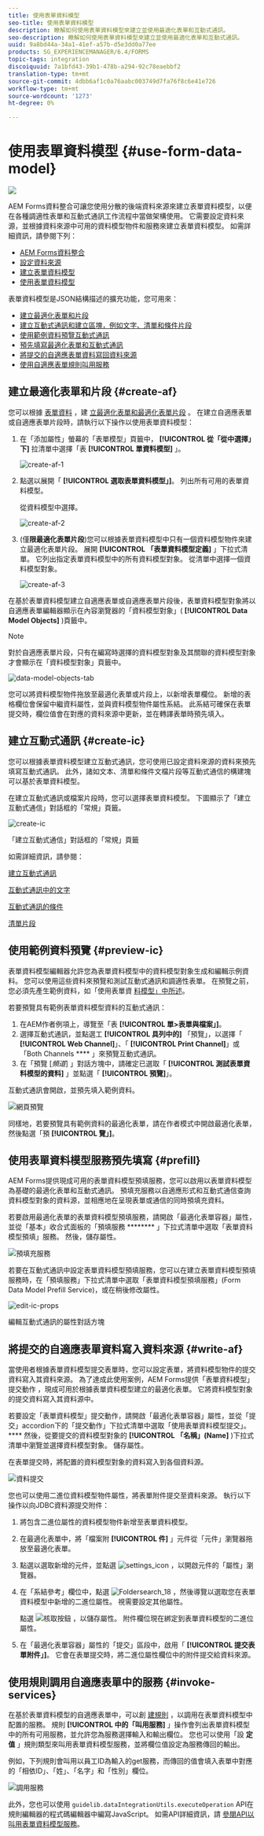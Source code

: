 ```yaml
---
title: 使用表單資料模型
seo-title: 使用表單資料模型
description: 瞭解如何使用表單資料模型來建立並使用最適化表單和互動式通訊。
seo-description: 瞭解如何使用表單資料模型來建立並使用最適化表單和互動式通訊。
uuid: 9a8bd44a-34a1-41ef-a57b-d5e3dd0a77ee
products: SG_EXPERIENCEMANAGER/6.4/FORMS
topic-tags: integration
discoiquuid: 7a1bfd43-39b1-478b-a294-92c78eaebbf2
translation-type: tm+mt
source-git-commit: 4dbb6af1c0a76aabc003749d7fa76f8c6e41e726
workflow-type: tm+mt
source-wordcount: '1273'
ht-degree: 0%

---
```



# 使用表單資料模型 {#use-form-data-model}

![](do-not-localize/data-integeration.png)

AEM Forms資料整合可讓您使用分散的後端資料來源來建立表單資料模型，以便在各種調適性表單和互動式通訊工作流程中當做架構使用。 它需要設定資料來源，並根據資料來源中可用的資料模型物件和服務來建立表單資料模型。 如需詳細資訊，請參閱下列：

* [AEM Forms資料整合](/help/forms/using/data-integration.md)
* [設定資料來源](/help/forms/using/configure-data-sources.md)
* [建立表單資料模型](/help/forms/using/create-form-data-models.md)
* [使用表單資料模型](/help/forms/using/work-with-form-data-model.md)

表單資料模型是JSON結構描述的擴充功能，您可用來：

* [建立最適化表單和片段](#create-af)
* [建立互動式通訊和建立區塊，例如文字、清單和條件片段](#create-ic)
* [使用範例資料預覽互動式通訊](#preview-ic)
* [預先填寫最適化表單和互動式通訊](#prefill)
* [將提交的自適應表單資料寫回資料來源](#write-af)
* [使用自適應表單規則叫用服務](#invoke-services)

## 建立最適化表單和片段 {#create-af}

您可以根據 [表單資料](/help/forms/using/creating-adaptive-form.md) ，建 [立最適化表單和最適化表單片段](/help/forms/using/adaptive-form-fragments.md) 。 在建立自適應表單或自適應表單片段時，請執行以下操作以使用表單資料模型：

1. 在「添加屬性」螢幕的「表單模型」頁籤中， **[!UICONTROL 從「從中選擇」下]** 拉清單中選擇「表 **[!UICONTROL 單資料模型]** 」。

   ![create-af-1](assets/create-af-1.png)

1. 點選以展開「 **[!UICONTROL 選取表單資料模型」]**。 列出所有可用的表單資料模型。

   從資料模型中選擇。

   ![create-af-2](assets/create-af-2.png)

1. (僅&#x200B;**限最適化表單片段**)您可以根據表單資料模型中只有一個資料模型物件來建立最適化表單片段。 展開 **[!UICONTROL 「表單資料模型定義]** 」下拉式清單。 它列出指定表單資料模型中的所有資料模型對象。 從清單中選擇一個資料模型對象。

   ![create-af-3](assets/create-af-3.png)

在基於表單資料模型建立自適應表單或自適應表單片段後，表單資料模型對象將以自適應表單編輯器顯示在內容瀏覽器的「資料模型對象」( **[!UICONTROL Data Model Objects]** )頁籤中。

>[!NOTE]
>
>對於自適應表單片段，只有在編寫時選擇的資料模型對象及其關聯的資料模型對象才會顯示在「資料模型對象」頁籤中。

![data-model-objects-tab](assets/data-model-objects-tab.png)

您可以將資料模型物件拖放至最適化表單或片段上，以新增表單欄位。 新增的表格欄位會保留中繼資料屬性，並與資料模型物件屬性系結。 此系結可確保在表單提交時，欄位值會在對應的資料來源中更新，並在轉譯表單時預先填入。

## 建立互動式通訊 {#create-ic}

您可以根據表單資料模型建立互動式通訊，您可使用已設定資料來源的資料來預先填寫互動式通訊。 此外，諸如文本、清單和條件文檔片段等互動式通信的構建塊可以基於表單資料模型。

在建立互動式通訊或檔案片段時，您可以選擇表單資料模型。 下圖顯示了「建立互動式通信」對話框的「常規」頁籤。

![create-ic](assets/create-ic.png)

「建立互動式通信」對話框的「常規」頁籤

如需詳細資訊，請參閱：

[建立互動式通訊](/help/forms/using/create-interactive-communication.md)

[互動式通訊中的文字](/help/forms/using/texts-interactive-communications.md)

[互動式通訊的條件](/help/forms/using/conditions-interactive-communications.md)

[清單片段](/help/forms/using/lists.md)

## 使用範例資料預覽 {#preview-ic}

表單資料模型編輯器允許您為表單資料模型中的資料模型對象生成和編輯示例資料。 您可以使用這些資料來預覽和測試互動式通訊和調適性表單。 在預覽之前，您必須先產生範例資料，如「使用表單資 [料模型」中所述](/help/forms/using/work-with-form-data-model.md#sample)。

若要預覽具有範例表單資料模型資料的互動式通訊：

1. 在AEM作者例項上，導覽至「表 **[!UICONTROL 單>表單與檔案」]**。
1. 選擇互動式通訊，並點選工 **[!UICONTROL 具列中的]** 「預覽」，以選擇「 **[!UICONTROL Web Channel]**」、「 **[!UICONTROL Print Channel]**」或「Both Channels **** 」來預覽互動式通訊。
1. 在「預覽 [*頻道*] 」對話方塊中，請確定已選取「 **[!UICONTROL 測試表單資料模型的資料]** 」並點選「 **[!UICONTROL 預覽]**」。

互動式通訊會開啟，並預先填入範例資料。

![網頁預覽](assets/web-preview.png)

同樣地，若要預覽具有範例資料的最適化表單，請在作者模式中開啟最適化表單，然後點選「預 **[!UICONTROL 覽」]**。

## 使用表單資料模型服務預先填寫 {#prefill}

AEM Forms提供現成可用的表單資料模型預填服務，您可以啟用以表單資料模型為基礎的最適化表單和互動式通訊。 預填充服務以自適應形式和互動式通信查詢資料模型對象的資料源，並相應地在呈現表單或通信的同時預填充資料。

若要啟用最適化表單的表單資料模型預填服務，請開啟「最適化表單容器」屬性，並從「基本」收合式面板的「預填服務 ******** 」下拉式清單中選取「表單資料模型預填」服務。 然後，儲存屬性。

![預填充服務](assets/prefill-service.png)

若要在互動式通訊中設定表單資料模型預填服務，您可以在建立表單資料模型預填服務時，在「預填服務」下拉式清單中選取「表單資料模型預填服務」(Form Data Model Prefill Service)，或在稍後修改屬性。

![edit-ic-props](assets/edit-ic-props.png)

編輯互動式通訊的屬性對話方塊

## 將提交的自適應表單資料寫入資料來源 {#write-af}

當使用者根據表單資料模型提交表單時，您可以設定表單，將資料模型物件的提交資料寫入其資料來源。 為了達成此使用案例，AEM Forms提供「表單資料模型」提交動作 [](/help/forms/using/configuring-submit-actions.md)，現成可用於根據表單資料模型建立的最適化表單。 它將資料模型對象的提交資料寫入其資料源中。

若要設定「表單資料模型」提交動作，請開啟「最適化表單容器」屬性，並從「提交」accordion下的「提交動作」下拉式清單中選取「使用表單資料模型提交」。 **** 然後，從要提交的資料模型對象的 **[!UICONTROL 「名稱」(Name]** )下拉式清單中瀏覽並選擇資料模型對象。 儲存屬性。

在表單提交時，將配置的資料模型對象的資料寫入到各個資料源。

![資料提交](assets/data-submission.png)

您也可以使用二進位資料模型物件屬性，將表單附件提交至資料來源。 執行以下操作以向JDBC資料源提交附件：

1. 將包含二進位屬性的資料模型物件新增至表單資料模型。
1. 在最適化表單中，將「檔案附 **[!UICONTROL 件]** 」元件從「元件」瀏覽器拖放至最適化表單。
1. 點選以選取新增的元件，並點選 ![settings_icon](assets/settings_icon.png) ，以開啟元件的「屬性」瀏覽器。
1. 在「系結參考」欄位中，點選 ![Foldersearch_18](assets/foldersearch_18.png) ，然後導覽以選取您在表單資料模型中新增的二進位屬性。 視需要設定其他屬性。

   點選 ![核取按鈕](assets/check-button.png) ，以儲存屬性。 附件欄位現在綁定到表單資料模型的二進位屬性。

1. 在「最適化表單容器」屬性的「提交」區段中，啟用「 **[!UICONTROL 提交表單附件」]**。 它會在表單提交時，將二進位屬性欄位中的附件提交給資料來源。

## 使用規則調用自適應表單中的服務 {#invoke-services}

在基於表單資料模型的自適應表單中，可以創 [建規則](/help/forms/using/rule-editor.md) ，以調用在表單資料模型中配置的服務。 規則 **[!UICONTROL 中的「叫用服務]** 」操作會列出表單資料模型中的所有可用服務，並允許您為服務選擇輸入和輸出欄位。 您也可以使用「設 **定值** 」規則類型來叫用表單資料模型服務，並將欄位值設定為服務傳回的輸出。

例如，下列規則會叫用以員工ID為輸入的get服務，而傳回的值會填入表單中對應的「相依ID」、「姓」、「名字」和「性別」欄位。

![調用服務](assets/invoke-service.png)

此外，您也可以使用 `guidelib.dataIntegrationUtils.executeOperation` API在規則編輯器的程式碼編輯器中編寫JavaScript。 如需API詳細資訊，請 [參閱API以叫用表單資料模型服務](/help/forms/using/invoke-form-data-model-services.md)。
